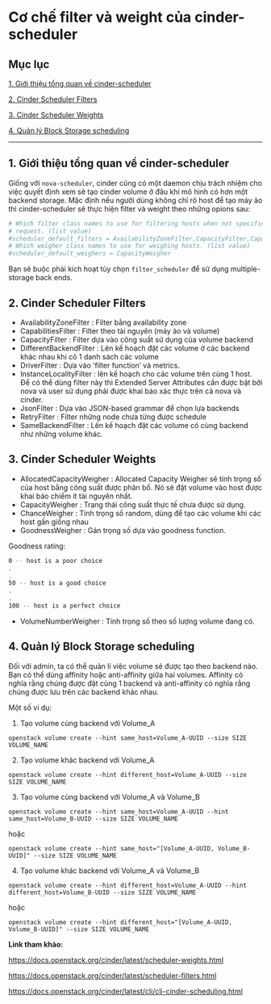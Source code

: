# Cơ chế filter và weight của cinder-scheduler

## Mục lục

[1. Giới thiệu tổng quan về cinder-scheduler](#intro)

[2. Cinder Scheduler Filters](#filter)

[3. Cinder Scheduler Weights](#weight)

[4. Quản lý Block Storage scheduling](#manage)

-------------

<a name="intro"></a>
## 1. Giới thiệu tổng quan về cinder-scheduler

Giống với `nova-scheduler`, cinder cũng có một daemon chịu trách nhiệm cho việc quyết định xem sẽ tạo cinder volume ở đâu khi mô hình có hơn một backend storage. Mặc định nếu người dùng không chỉ rõ host để tạo máy ảo thì cinder-scheduler sẽ thực hiện filter và weight theo những opions sau:

``` sh
# Which filter class names to use for filtering hosts when not specified in the
# request. (list value)
#scheduler_default_filters = AvailabilityZoneFilter,CapacityFilter,CapabilitiesFilter
# Which weigher class names to use for weighing hosts. (list value)
#scheduler_default_weighers = CapacityWeigher
```

Bạn sẽ buộc phải kích hoạt tùy chọn `filter_scheduler` để sử dụng multiple-storage back ends.

<a name="filter"></a>
## 2. Cinder Scheduler Filters

- AvailabilityZoneFilter : Filter bằng availability zone
- CapabilitiesFilter : Filter theo tài nguyên (máy ảo và volume)
- CapacityFilter : Filter dựa vào công suất sử dụng của volume backend
- DifferentBackendFilter  : Lên kế hoạch đặt các volume ở các backend khác nhau khi có 1 danh sách các volume
- DriverFilter : Dựa vào ‘filter function’ và metrics.
- InstanceLocalityFilter : lên kế hoạch cho các volume trên cùng 1 host. Để có thể dùng filter này thì Extended Server Attributes cần được bật bởi nova và user sử dụng phải được khai báo xác thực trên cả nova và cinder.
- JsonFilter : Dựa vào JSON-based grammar để chọn lựa backends
- RetryFilter : Filter những node chưa từng được schedule
- SameBackendFilter : Lên kế hoạch đặt các volume có cùng backend như những volume khác.

<a name="weight"></a>
## 3. Cinder Scheduler Weights

- AllocatedCapacityWeigher : Allocated Capacity Weigher sẽ tính trọng số của host bằng công suất được phân bổ. Nó sẽ đặt volume vào host được khai báo chiếm ít tài nguyên nhất.
- CapacityWeigher : Trạng thái công suất thực tế chưa được sử dụng.
- ChanceWeigher : Tính trọng số random, dùng để tạo các volume khi các host gần giống nhau
- GoodnessWeigher : Gán trọng số dựa vào goodness function.

Goodness rating:

``` sh
0 -- host is a poor choice
.
.
50 -- host is a good choice
.
.
100 -- host is a perfect choice
```

- VolumeNumberWeigher : Tính trọng số theo số lượng volume đang có.

<a name="manage"></a>
## 4. Quản lý Block Storage scheduling

Đối với admin, ta có thể quản lí việc volume sẽ được tạo theo backend nào. Bạn có thể dùng affinity hoặc anti-affinity giữa hai volumes. Affinity có nghĩa rằng chúng được đặt cùng 1 backend và anti-affinity có nghĩa rằng chúng được lưu trên các backend khác nhau.

Một số ví dụ:

1. Tạo volume cùng backend với Volume_A

`openstack volume create --hint same_host=Volume_A-UUID --size SIZE VOLUME_NAME`

2. Tạo volume khác backend với Volume_A

`openstack volume create --hint different_host=Volume_A-UUID --size SIZE VOLUME_NAME`

3. Tạo volume cùng backend với Volume_A và Volume_B

`openstack volume create --hint same_host=Volume_A-UUID --hint same_host=Volume_B-UUID --size SIZE VOLUME_NAME`

hoặc

`openstack volume create --hint same_host="[Volume_A-UUID, Volume_B-UUID]" --size SIZE VOLUME_NAME`

4. Tạo volume khác backend với Volume_A và Volume_B

`openstack volume create --hint different_host=Volume_A-UUID --hint different_host=Volume_B-UUID --size SIZE VOLUME_NAME`

hoặc

`openstack volume create --hint different_host="[Volume_A-UUID, Volume_B-UUID]" --size SIZE VOLUME_NAME`


**Link tham khảo:**

https://docs.openstack.org/cinder/latest/scheduler-weights.html

https://docs.openstack.org/cinder/latest/scheduler-filters.html

https://docs.openstack.org/cinder/latest/cli/cli-cinder-scheduling.html